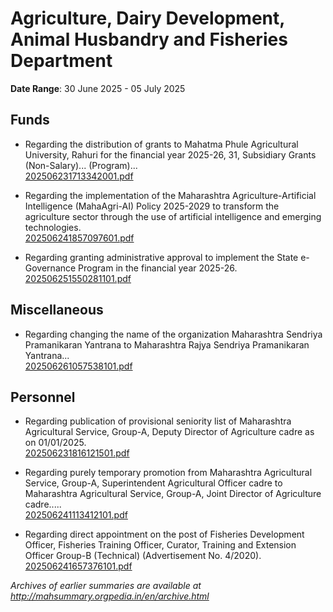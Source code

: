 # Agriculture, Dairy Development, Animal Husbandry and Fisheries Department

**Date Range**: 30 June 2025 - 05 July 2025


## Funds
- Regarding the distribution of grants to Mahatma Phule Agricultural University, Rahuri for the financial year 2025-26, 31, Subsidiary Grants (Non-Salary)... (Program)...\
  [202506231713342001.pdf](https://gr.maharashtra.gov.in/Site/Upload/Government%20Resolutions/English/202506231713342001.pdf)

- Regarding the implementation of the Maharashtra Agriculture-Artificial Intelligence (MahaAgri-AI) Policy 2025-2029 to transform the agriculture sector through the use of artificial intelligence and emerging technologies.\
  [202506241857097601.pdf](https://gr.maharashtra.gov.in/Site/Upload/Government%20Resolutions/English/202506241857097601.....pdf)

- Regarding granting administrative approval to implement the State e-Governance Program in the financial year 2025-26.\
  [202506251550281101.pdf](https://gr.maharashtra.gov.in/Site/Upload/Government%20Resolutions/English/202506251550281101.pdf)

## Miscellaneous
- Regarding changing the name of the organization Maharashtra Sendriya Pramanikaran Yantrana to Maharashtra Rajya Sendriya Pramanikaran Yantrana...\
  [202506261057538101.pdf](https://gr.maharashtra.gov.in/Site/Upload/Government%20Resolutions/English/202506261057538101.pdf)

## Personnel
- Regarding publication of provisional seniority list of Maharashtra Agricultural Service, Group-A, Deputy Director of Agriculture cadre as on 01/01/2025.\
  [202506231816121501.pdf](https://gr.maharashtra.gov.in/Site/Upload/Government%20Resolutions/English/202506231816121501.pdf)

- Regarding purely temporary promotion from Maharashtra Agricultural Service, Group-A, Superintendent Agricultural Officer cadre to Maharashtra Agricultural Service, Group-A, Joint Director of Agriculture cadre.....\
  [202506241113412101.pdf](https://gr.maharashtra.gov.in/Site/Upload/Government%20Resolutions/English/202506241113412101.pdf)

- Regarding direct appointment on the post of Fisheries Development Officer, Fisheries Training Officer, Curator, Training and Extension Officer Group-B (Technical) (Advertisement No. 4/2020).\
  [202506241657376101.pdf](https://gr.maharashtra.gov.in/Site/Upload/Government%20Resolutions/English/202506241657376101.pdf)


*Archives of earlier summaries are available at http://mahsummary.orgpedia.in/en/archive.html*